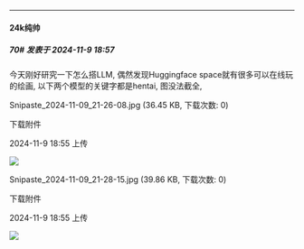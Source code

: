 ﻿
*****

####  24k纯帅  
##### 70#       发表于 2024-11-9 18:57

今天刚好研究一下怎么搭LLM, 偶然发现Huggingface space就有很多可以在线玩的绘画, 以下两个模型的关键字都是hentai, 图没法截全, 

Snipaste_2024-11-09_21-26-08.jpg
(36.45 KB, 下载次数: 0)

下载附件

2024-11-9 18:55 上传

<img src="https://img.saraba1st.com/forum/202411/09/185549wiute20r7n77zemy.jpg" referrerpolicy="no-referrer">

Snipaste_2024-11-09_21-28-15.jpg
(39.86 KB, 下载次数: 0)

下载附件

2024-11-9 18:55 上传

<img src="https://img.saraba1st.com/forum/202411/09/185549mlga0rrl509ek25p.jpg" referrerpolicy="no-referrer">

